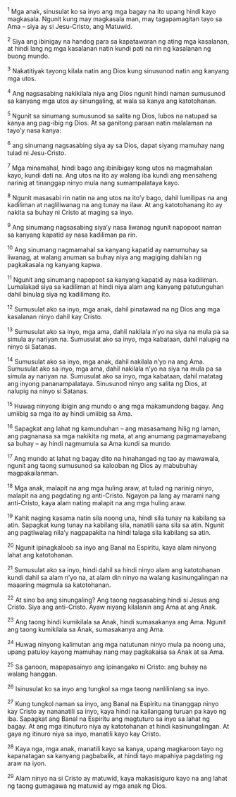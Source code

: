 <sup>1</sup>
Mga anak, sinusulat ko sa inyo ang mga bagay na ito upang hindi kayo magkasala. Ngunit kung may magkasala man, may tagapamagitan tayo sa Ama – siya ay si Jesu-Cristo, ang Matuwid. 

<sup>2</sup>
Siya ang ibinigay na handog para sa kapatawaran ng ating mga kasalanan, at hindi lang ng mga kasalanan natin kundi pati na rin ng kasalanan ng buong mundo. 

<sup>3</sup>
Nakatitiyak tayong kilala natin ang Dios kung sinusunod natin ang kanyang mga utos. 

<sup>4</sup>
Ang nagsasabing nakikilala niya ang Dios ngunit hindi naman sumusunod sa kanyang mga utos ay sinungaling, at wala sa kanya ang katotohanan. 

<sup>5</sup>
Ngunit sa sinumang sumusunod sa salita ng Dios, lubos na natupad sa kanya ang pag-ibig ng Dios. At sa ganitong paraan natin malalaman na tayoʼy nasa kanya: 

<sup>6</sup>
ang sinumang nagsasabing siya ay sa Dios, dapat siyang mamuhay nang tulad ni Jesu-Cristo. 

<sup>7</sup>
Mga minamahal, hindi bago ang ibinibigay kong utos na magmahalan kayo, kundi dati na. Ang utos na ito ay walang iba kundi ang mensaheng narinig at tinanggap ninyo mula nang sumampalataya kayo. 

<sup>8</sup>
Ngunit masasabi rin natin na ang utos na itoʼy bago, dahil lumilipas na ang kadiliman at nagliliwanag na ang tunay na ilaw. At ang katotohanang ito ay nakita sa buhay ni Cristo at maging sa inyo. 

<sup>9</sup>
Ang sinumang nagsasabing siyaʼy nasa liwanag ngunit napopoot naman sa kanyang kapatid ay nasa kadiliman pa rin. 

<sup>10</sup>
Ang sinumang nagmamahal sa kanyang kapatid ay namumuhay sa liwanag, at walang anuman sa buhay niya ang magiging dahilan ng pagkakasala ng kanyang kapwa. 

<sup>11</sup>
Ngunit ang sinumang napopoot sa kanyang kapatid ay nasa kadiliman. Lumalakad siya sa kadiliman at hindi niya alam ang kanyang patutunguhan dahil binulag siya ng kadilimang ito. 

<sup>12</sup>
Sumusulat ako sa inyo, mga anak, dahil pinatawad na ng Dios ang mga kasalanan ninyo dahil kay Cristo. 

<sup>13</sup>
Sumusulat ako sa inyo, mga ama, dahil nakilala nʼyo na siya na mula pa sa simula ay nariyan na. Sumusulat ako sa inyo, mga kabataan, dahil nalupig na ninyo si Satanas. 

<sup>14</sup>
Sumusulat ako sa inyo, mga anak, dahil nakilala nʼyo na ang Ama. Sumusulat ako sa inyo, mga ama, dahil nakilala nʼyo na siya na mula pa sa simula ay nariyan na. Sumusulat ako sa inyo, mga kabataan, dahil matatag ang inyong pananampalataya. Sinusunod ninyo ang salita ng Dios, at nalupig na ninyo si Satanas.

<sup>15</sup>
Huwag ninyong ibigin ang mundo o ang mga makamundong bagay. Ang umiibig sa mga ito ay hindi umiibig sa Ama. 

<sup>16</sup>
Sapagkat ang lahat ng kamunduhan – ang masasamang hilig ng laman, ang pagnanasa sa mga nakikita ng mata, at ang anumang pagmamayabang sa buhay – ay hindi nagmumula sa Ama kundi sa mundo. 

<sup>17</sup>
Ang mundo at lahat ng bagay dito na hinahangad ng tao ay mawawala, ngunit ang taong sumusunod sa kalooban ng Dios ay mabubuhay magpakailanman.

<sup>18</sup>
Mga anak, malapit na ang mga huling araw, at tulad ng narinig ninyo, malapit na ang pagdating ng anti-Cristo. Ngayon pa lang ay marami nang anti-Cristo, kaya alam nating malapit na ang mga huling araw. 

<sup>19</sup>
Kahit naging kasama natin sila noong una, hindi sila tunay na kabilang sa atin. Sapagkat kung tunay na kabilang sila, nanatili sana sila sa atin. Ngunit ang pagtiwalag nilaʼy nagpapakita na hindi talaga sila kabilang sa atin. 

<sup>20</sup>
Ngunit ipinagkaloob sa inyo ang Banal na Espiritu, kaya alam ninyong lahat ang katotohanan. 

<sup>21</sup>
Sumusulat ako sa inyo, hindi dahil sa hindi ninyo alam ang katotohanan kundi dahil sa alam nʼyo na, at alam din ninyo na walang kasinungalingan na maaaring magmula sa katotohanan. 

<sup>22</sup>
At sino ba ang sinungaling? Ang taong nagsasabing hindi si Jesus ang Cristo. Siya ang anti-Cristo. Ayaw niyang kilalanin ang Ama at ang Anak. 

<sup>23</sup>
Ang taong hindi kumikilala sa Anak, hindi sumasakanya ang Ama. Ngunit ang taong kumikilala sa Anak, sumasakanya ang Ama. 

<sup>24</sup>
Huwag ninyong kalimutan ang mga natutunan ninyo mula pa noong una, upang patuloy kayong mamuhay nang may pagkakaisa sa Anak at sa Ama. 

<sup>25</sup>
Sa ganoon, mapapasainyo ang ipinangako ni Cristo: ang buhay na walang hanggan. 

<sup>26</sup>
Isinusulat ko sa inyo ang tungkol sa mga taong nanlilinlang sa inyo. 

<sup>27</sup>
Kung tungkol naman sa inyo, ang Banal na Espiritu na tinanggap ninyo kay Cristo ay nananatili sa inyo, kaya hindi na kailangang turuan pa kayo ng iba. Sapagkat ang Banal na Espiritu ang magtuturo sa inyo sa lahat ng bagay. At ang mga itinuturo niya ay katotohanan at hindi kasinungalingan. At gaya ng itinuro niya sa inyo, manatili kayo kay Cristo. 

<sup>28</sup>
Kaya nga, mga anak, manatili kayo sa kanya, upang magkaroon tayo ng kapanatagan sa kanyang pagbabalik, at hindi tayo mapahiya pagdating ng araw na iyon. 

<sup>29</sup>
Alam ninyo na si Cristo ay matuwid, kaya makasisiguro kayo na ang lahat ng taong gumagawa ng matuwid ay mga anak ng Dios.